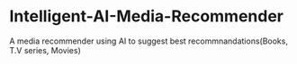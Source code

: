 # Intelligent-AI-Media-Recommender
A media recommender using AI to suggest best recommnandations(Books, T.V series, Movies)
